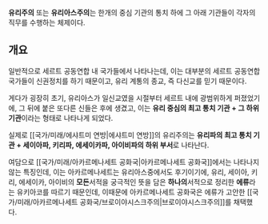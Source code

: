**유리주의** 또는 **유리아스주의**는 한개의 중심 기관의 통치 하에 그 아래 기관들이 각자의 직무를 수행하는 체제이다.

## 개요

일반적으로 세르트 공동연합 내 국가들에서 나타나는데, 이는 대부분의 세르트 공동연합 국가들이 신권정치를 하기 때문이고, 유리 계통의 종교, 즉 다신교를 믿기 때문이다.

게다가 굉장히 초기, 유리아스가 일신교였을 시절부터 세르트 내에 광범위하게 퍼졌었기에, 그 뒤에 붙은 또다른 신들은 후에 생겼고, 이는 **유리 중심의 최고 통치 기관 + 그 하위 기관**이라는 형태로 나타나게 되었다.

실제로 [[국가/미래/에샤트미 연방|에샤트미 연방]]의 유리주의는 **유리파의 최고 통치 기관 + 세이아파, 키리파, 에세이카파, 아이비파의 하위 부서**로 나타난다.

여담으로 [[국가/미래/아카르메나세트 공화국|아카르메나세트 공화국]]에서는 나타나지 않는 특징인데, 이는 아카르메나세트는 유리아스중에서도 후기이기에, 유리, 세이아, 키리, 에세이카, 아이비의 **모든**서적을  궁극적인 뜻을 담은 **하나의**서적으로 정리한 **에류**라는 유키아코를 따르기 때문인데, 이때문에 아카르메나세트 공화국은 에류가 고안한 [[국가/미래/아카르메나세트 공화국/브로이야시스크주의|브로이야시스크주의]]를 채택했다.